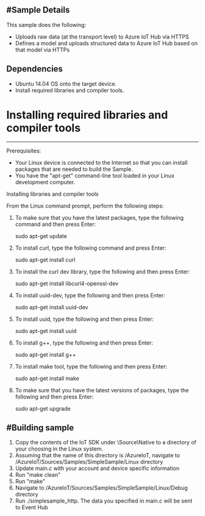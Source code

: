 #Sample Details
--------------------
This sample does the following:
 
 * Uploads raw data (at the transport level) to Azure IoT Hub via HTTPS
 * Defines a model and uploads structured data to Azure IoT Hub based on that model via HTTPs

 Dependencies
----------------
- Ubuntu 14.04 OS onto the target device.
- Install required libraries and compiler tools.

# Installing required libraries and compiler tools
--------------------------------------------------
 Prerequisites:

* Your Linux device is connected to the Internet so that you can install packages that are needed to build the Sample.
* You have the "apt-get" command-line tool loaded in your Linux development computer.

Installing libraries and compiler tools

From the Linux command prompt, perform the following steps:

1. To make sure that you have the latest packages, type the following command and then press Enter:

	sudo apt-get update

2. To install curl, type the following command and press Enter:
	
	sudo apt-get install curl
3. To install the curl dev library, type the following and then press Enter:

	sudo apt-get install libcurl4-openssl-dev

4. To install uuid-dev, type the following and then press Enter:

	sudo apt-get install uuid-dev
5. To install uuid, type the following and then press Enter:

	sudo apt-get install uuid

6. To install g++, type the following and then press Enter:

	sudo apt-get install g++

7. To install make tool, type the following and then press Enter:

	sudo apt-get install make

8. To make sure that you have the latest versions of packages, type the following and then press Enter:
 
	sudo apt-get upgrade
				

#Building sample
----------------------
1. Copy the contents of the IoT SDK under \Source\Native to a directory of your choosing in the Linux system. 
2. Assuming that the name of this directory is /AzureIoT, navigate to /AzureIoT/Sources/Samples/SimpleSample/Linux directory
3. Update main.c with your account and device specific information
4. Run "make clean"
5. Run "make"
6. Navigate to /AzureIoT/Sources/Samples/SimpleSample/Linux/Debug directory
7. Run ./simplesample_http. The data you specified in main.c will be sent to Event Hub
